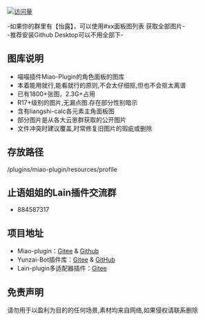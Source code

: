 <p align="center">

  [![访问量](https://profile-counter.glitch.me/Miao-Plugin-MBT/count.svg)](https://github.com/GuGuNiu/Miao-Plugin-MBT)

</p>

-如果你的群里有【怡露】，可以使用#xx面板图列表 获取全部图片-<br>
-推荐安装Github Desktop可以不用全部下-<br>

## 图库说明
- 喵喵插件Miao-Plugin的角色面板的图库<br>
- 本着能用就行,能看就行的原则,不会太仔细抠,但也不会抠太离谱
- 已有1800+张图，2.3G+占用<br>
- R17+级别的图片,无漏点图.存在部分性别暗示<br>
- 含有liangshi-calc各元素主角面板图<br>
- 部分图片是从各大云崽群获取的公开图片<br>
- 文件冲突时建议覆盖,时常修复旧图片的瑕疵或删除<br>
## 存放路径
/plugins/miao-plugin/resources/profile
## 止语姐姐的Lain插件交流群
- 884587317
## 项目地址
* Miao-plugin：[Gitee](https://gitee.com/yoimiya-kokomi/miao-plugin) & [Github](https://github.com/yoimiya-kokomi/miao-plugin)
* Yunzai-Bot插件库：[Gitee](https://gitee.com/Hikari666/Yunzai-Bot-plugins-index) & [GitHub](https://github.com/HiArcadia/Yunzai-Bot-plugins-index)
* Lain-plugin多适配器插件：[Gitee](https://gitee.com/Zyy955/Lain-plugin)
## 免责声明
请勿用于以盈利为目的的任何场景,素材均来自网络,如果侵权请联系删除
